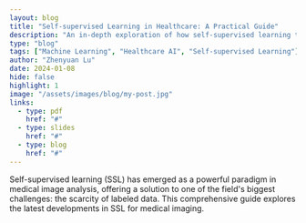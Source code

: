 ```yaml
---
layout: blog
title: "Self-supervised Learning in Healthcare: A Practical Guide"
description: "An in-depth exploration of how self-supervised learning techniques can address data scarcity in healthcare..."
type: "blog"
tags: ["Machine Learning", "Healthcare AI", "Self-supervised Learning"]
author: "Zhenyuan Lu"
date: 2024-01-08
hide: false
highlight: 1
image: "/assets/images/blog/my-post.jpg"
links:
  - type: pdf
    href: "#"
  - type: slides
    href: "#"
  - type: blog
    href: "#"
---
```


Self-supervised learning (SSL) has emerged as a powerful paradigm in medical image analysis, offering a solution to one of the field's biggest challenges: the scarcity of labeled data. This comprehensive guide explores the latest developments in SSL for medical imaging.